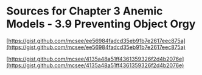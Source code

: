 # Sources for Chapter 3 Anemic Models - 3.9 Preventing Object Orgy


[https://gist.github.com/mcsee/ee56984fadcd35eb91b7e2617eec875a](https://gist.github.com/mcsee/ee56984fadcd35eb91b7e2617eec875a)

[https://gist.github.com/mcsee/4135a48a51ff4361359326f2d4b2076e](https://gist.github.com/mcsee/4135a48a51ff4361359326f2d4b2076e)